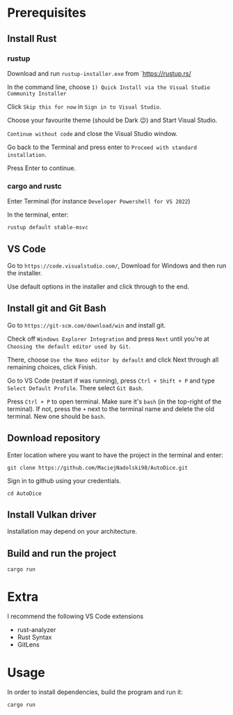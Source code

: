 # Prerequisites

## Install Rust

### rustup

Download and run `rustup-installer.exe` from `https://rustup.rs/

In the command line, choose `1) Quick Install via the Visual Studio Community Installer`

Click `Skip this for now` in `Sign in to Visual Studio`.

Choose your favourite theme (should be Dark 😉) and Start Visual Studio.

`Continue without code` and close the Visual Studio window.

Go back to the Terminal and press enter to `Proceed with standard installation`.

Press Enter to continue.

### cargo and rustc

Enter Terminal (for instance `Developer Powershell for VS 2022`)

In the terminal, enter:

```
rustup default stable-msvc
```

## VS Code

Go to `https://code.visualstudio.com/`, Download for Windows and then run the installer.

Use default options in the installer and click through to the end.

## Install git and Git Bash

Go to `https://git-scm.com/download/win` and install git.

Check off `Windows Explorer Integration` and press `Next` until you're at `Choosing the default editor used by Git`.

There, choose `Use the Nano editor by default` and click Next through all remaining choices, click Finish.

Go to VS Code (restart if was running), press `Ctrl + Shift + P` and type `Select Default Profile`. There select `Git Bash`.

Press `Ctrl + P` to open terminal. Make sure it's `bash` (in the top-right of the terminal). If not, press the `+` next to the terminal name and delete the old terminal. New one should be `bash`.

## Download repository

Enter location where you want to have the project in the terminal and enter:

```
git clone https://github.com/MaciejNadolski98/AutoDice.git
```

Sign in to github using your credentials.

```
cd AutoDice
```

## Install Vulkan driver

Installation may depend on your architecture.

## Build and run the project

```
cargo run
```

# Extra

I recommend the following VS Code extensions

- rust-analyzer
- Rust Syntax
- GitLens

# Usage

In order to install dependencies, build the program and run it:

```
cargo run
```
